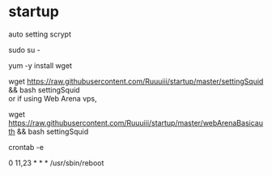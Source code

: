 # startup
auto setting scrypt 

sudo su -

yum -y install wget

wget https://raw.githubusercontent.com/Ruuuiii/startup/master/settingSquid && bash settingSquid \
or if using Web Arena vps,

wget https://raw.githubusercontent.com/Ruuuiii/startup/master/webArenaBasicauth && bash settingSquid 



crontab -e 

0 11,23 * * * /usr/sbin/reboot
